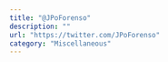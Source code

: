 ```yaml
---
title: "@JPoForenso"
description: ""
url: "https://twitter.com/JPoForenso"
category: "Miscellaneous"
---
```

